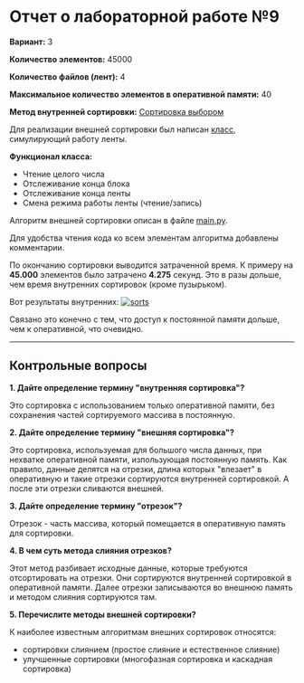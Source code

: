 # Отчет о лабораторной работе №9


**Вариант:** 3

**Количество элементов:** 45000

**Количество файлов (лент):** 4

**Максимальное количество элементов в оперативной памяти:** 40

**Метод внутренней сортировки:** [Сортировка выбором](https://github.com/SumJest/susu/blob/master/lab9/sorts.py#L95 "Сортировка выбором")

Для реализации внешней сортировки был написан [класс](https://github.com/SumJest/susu/blob/master/lab9/tape_manager.py "класс"), симулирующий работу ленты.

**Функционал класса:**
- Чтение целого числа
- Отслеживание конца блока
- Отслеживание конца ленты
- Смена режима работы ленты (чтение/запись)

Алгоритм внешней сортировки описан в файле [main.py](https://github.com/SumJest/susu/blob/master/lab9/main.py "main.py").

Для удобства чтения кода ко всем элементам алгоритма добавлены комментарии.

По окончанию сортировки выводится затраченной время.
К примеру на **45.000** элементов было затрачено **4.275** секунд. Это в разы дольше, чем время внутренних сортировок (кроме пузырьком). 

Вот результаты внутренних:
[![sorts](https://i.imgur.com/tYI0JIu.png "sorts")](https://imgur.com/a/61vXqkv "sorts")

Связано это конечно с тем, что доступ к постоянной памяти дольше, чем к оперативной, что очевидно.




------------


## Контрольные вопросы

**1. Дайте определение термину "внутренняя сортировка"?**

Это сортировка с использованием только оперативной памяти, без сохранения частей сортируемого массива в постоянную.

**2. Дайте определение термину "внешняя сортировка"?**

Это сортировка, используемая для большого числа данных, при нехватке оперативной памяти, изпользующая постоянную память. Как правило, данные делятся на отрезки, длина которых "влезает" в оперативную и такие отрезки сортируются внутренней сортировкой. А после эти отрезки сливаются внешней.


**3. Дайте определение термину "отрезок"?**

Отрезок - часть массива, который помещается в оперативную память для сортировки.


**4. В чем суть метода слияния отрезков?**

Этот метод разбивает исходные данные, которые требуются отсортировать на отрезки. Они сортируются внутренней сортировкой в оперативной памяти. Далее отрезки записываются во внешнюю память и методом слияния сортируются там.

**5. Перечислите методы внешней сортировки?**

К наиболее известным алгоритмам внешних сортировок относятся:
- сортировки слиянием (простое слияние и естественное слияние)
- улучшенные сортировки (многофазная сортировка и каскадная сортировка)
